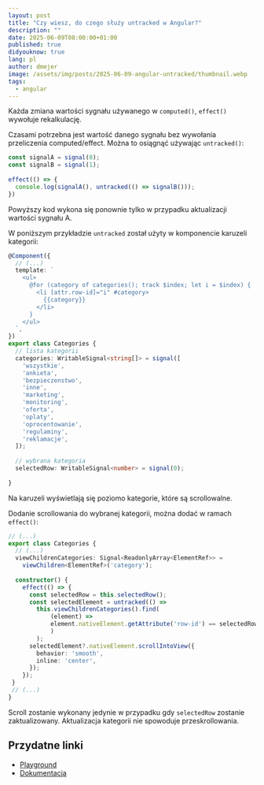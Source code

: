 ```yaml
---
layout: post
title: "Czy wiesz, do czego służy untracked w Angular?"
description: ""
date: 2025-06-09T08:00:00+01:00
published: true
didyouknow: true
lang: pl
author: dmejer
image: /assets/img/posts/2025-06-09-angular-untracked/thumbnail.webp
tags:
  - angular
---
```


Każda zmiana wartości sygnału używanego w `computed()`, `effect()` wywołuje rekalkulację.

Czasami potrzebna jest wartość danego sygnału bez wywołania przeliczenia computed/effect. Można to osiągnąć używając `untracked()`:
```typescript
const signalA = signal(0);
const signalB = signal(1);
 
effect(() => {
  console.log(signalA(), untracked(() => signalB()));
})
```
Powyższy kod wykona się ponownie tylko w przypadku aktualizacji wartości sygnału A.

W poniższym przykładzie `untracked` został użyty w komponencie karuzeli kategorii:
```typescript
@Component({
  // (...)
  template: `
    <ul>
      @for (category of categories(); track $index; let i = $index) {
        <li [attr.row-id]="i" #category>
          {{category}}
        </li>
      }
    </ul>
  `,
})
export class Categories {
  // lista kategorii
  categories: WritableSignal<string[]> = signal([
    'wszystkie',
    'ankieta',
    'bezpieczenstwo',
    'inne',
    'marketing',
    'monitoring',
    'oferta',
    'oplaty',
    'oprocentowanie',
    'regulaminy',
    'reklamacje',
  ]);
 
  // wybrana kategoria
  selectedRow: WritableSignal<number> = signal(0);
 
}
```
Na karuzeli wyświetlają się poziomo kategorie, które są scrollowalne.

Dodanie scrollowania do wybranej kategorii, można dodać w ramach `effect()`:
```typescript
// (...)
export class Categories {
  // (...)
  viewChildrenCategories: Signal<ReadonlyArray<ElementRef>> = 
    viewChildren<ElementRef>('category');
  
  constructor() {
    effect(() => {
      const selectedRow = this.selectedRow();
      const selectedElement = untracked(() =>
        this.viewChildrenCategories().find(
            (element) =>
            element.nativeElement.getAttribute('row-id') == selectedRow
            )
        );
      selectedElement?.nativeElement.scrollIntoView({
        behavior: 'smooth',
        inline: 'center',
      });
    }); 
 }
 // (...)
}
```

Scroll zostanie wykonany jedynie w przypadku gdy `selectedRow` zostanie zaktualizowany. Aktualizacja kategorii nie spowoduje przeskrollowania.

## Przydatne linki
- [Playground](https://stackblitz.com/edit/stackblitz-starters-1g2ydxbm?file=src%2Fmain.ts)
- [Dokumentacja](https://angular.dev/guide/signals#reading-without-tracking-dependencies)
